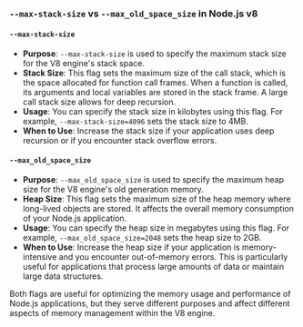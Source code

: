 ### `--max-stack-size` vs `--max_old_space_size` in Node.js v8

#### `--max-stack-size`

- **Purpose**: `--max-stack-size` is used to specify the maximum stack size for the V8 engine's stack space.
- **Stack Size**: This flag sets the maximum size of the call stack, which is the space allocated for function call frames. When a function is called, its arguments and local variables are stored in the stack frame. A large call stack size allows for deep recursion.
- **Usage**: You can specify the stack size in kilobytes using this flag. For example, `--max-stack-size=4096` sets the stack size to 4MB.
- **When to Use**: Increase the stack size if your application uses deep recursion or if you encounter stack overflow errors.

#### `--max_old_space_size`

- **Purpose**: `--max_old_space_size` is used to specify the maximum heap size for the V8 engine's old generation memory.
- **Heap Size**: This flag sets the maximum size of the heap memory where long-lived objects are stored. It affects the overall memory consumption of your Node.js application.
- **Usage**: You can specify the heap size in megabytes using this flag. For example, `--max_old_space_size=2048` sets the heap size to 2GB.
- **When to Use**: Increase the heap size if your application is memory-intensive and you encounter out-of-memory errors. This is particularly useful for applications that process large amounts of data or maintain large data structures.

Both flags are useful for optimizing the memory usage and performance of Node.js applications, but they serve different purposes and affect different aspects of memory management within the V8 engine.
